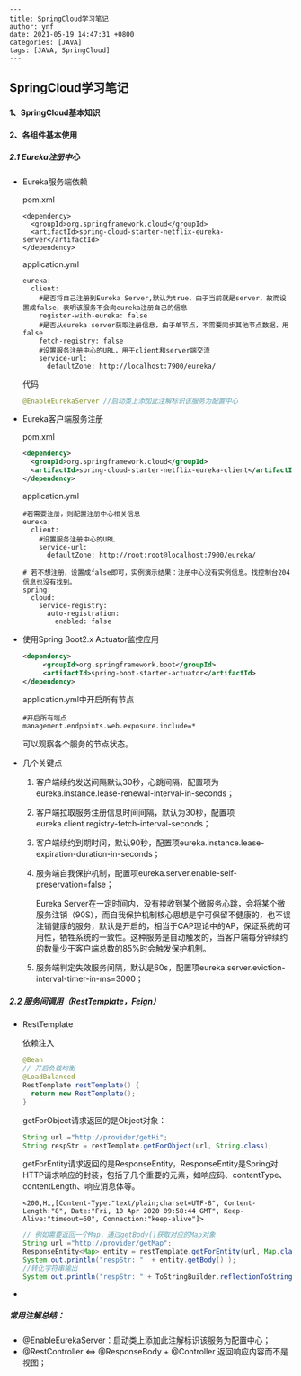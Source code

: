 ```
---
title: SpringCloud学习笔记
author: ynf
date: 2021-05-19 14:47:31 +0800
categories: [JAVA]
tags: [JAVA, SpringCloud]
---
```

## SpringCloud学习笔记

#### 1、SpringCloud基本知识

#### 2、各组件基本使用

##### 2.1 Eureka注册中心 

- Eureka服务端依赖

  pom.xml

  ```
  <dependency>
  	<groupId>org.springframework.cloud</groupId>
  	<artifactId>spring-cloud-starter-netflix-eureka-server</artifactId>
  </dependency>
  ```

  application.yml

  ```
  eureka: 
    client:
      #是否将自己注册到Eureka Server,默认为true，由于当前就是server，故而设置成false，表明该服务不会向eureka注册自己的信息
      register-with-eureka: false
      #是否从eureka server获取注册信息，由于单节点，不需要同步其他节点数据，用false
      fetch-registry: false
      #设置服务注册中心的URL，用于client和server端交流
      service-url:                      
        defaultZone: http://localhost:7900/eureka/
  ```

  代码

  ```java
  @EnableEurekaServer //启动类上添加此注解标识该服务为配置中心
  ```

- Eureka客户端服务注册

  pom.xml

  ```xml
  <dependency>
  	<groupId>org.springframework.cloud</groupId>
  	<artifactId>spring-cloud-starter-netflix-eureka-client</artifactId>
  </dependency>
  ```

  application.yml

  ```
  #若需要注册，则配置注册中心相关信息
  eureka: 
    client:
      #设置服务注册中心的URL
      service-url:                      
        defaultZone: http://root:root@localhost:7900/eureka/
        
  # 若不想注册，设置成false即可，实例演示结果：注册中心没有实例信息。找控制台204信息也没有找到。
  spring: 
    cloud:
      service-registry:
        auto-registration:
          enabled: false
  ```

- 使用Spring Boot2.x Actuator监控应用

  ```xml
  <dependency>
       <groupId>org.springframework.boot</groupId>
       <artifactId>spring-boot-starter-actuator</artifactId>
  </dependency>
  ```

  application.yml中开启所有节点

  ```
  #开启所有端点
  management.endpoints.web.exposure.include=*
  ```

  可以观察各个服务的节点状态。

- 几个关键点

  1. 客户端续约发送间隔默认30秒，心跳间隔，配置项为eureka.instance.lease-renewal-interval-in-seconds；

  2. 客户端拉取服务注册信息时间间隔，默认为30秒，配置项eureka.client.registry-fetch-interval-seconds；

  3. 客户端续约到期时间，默认90秒，配置项eureka.instance.lease-expiration-duration-in-seconds；

  4. 服务端自我保护机制，配置项eureka.server.enable-self-preservation=false；

     Eureka Server在一定时间内，没有接收到某个微服务心跳，会将某个微服务注销（90S），而自我保护机制核心思想是宁可保留不健康的，也不误注销健康的服务，默认是开启的，相当于CAP理论中的AP，保证系统的可用性，牺牲系统的一致性。这种服务是自动触发的，当客户端每分钟续约的数量少于客户端总数的85%时会触发保护机制。

  5. 服务端判定失效服务间隔，默认是60s，配置项eureka.server.eviction-interval-timer-in-ms=3000；

##### 2.2 服务间调用（RestTemplate，Feign）

- RestTemplate

  依赖注入

  ```java
  @Bean
  // 开启负载均衡
  @LoadBalanced
  RestTemplate restTemplate() {
  	return new RestTemplate();
  }
  ```

  getForObject请求返回的是Object对象：

  ```java
  String url ="http://provider/getHi";
  String respStr = restTemplate.getForObject(url, String.class);
  ```

  getForEntity请求返回的是ResponseEntity，ResponseEntity是Spring对HTTP请求响应的封装，包括了几个重要的元素，如响应码、contentType、contentLength、响应消息体等。

  ```
  <200,Hi,[Content-Type:"text/plain;charset=UTF-8", Content-Length:"8", Date:"Fri, 10 Apr 2020 09:58:44 GMT", Keep-Alive:"timeout=60", Connection:"keep-alive"]>
  ```

  ```java
  // 例如需要返回一个Map，通过getBody()获取对应的Map对象
  String url ="http://provider/getMap";
  ResponseEntity<Map> entity = restTemplate.getForEntity(url, Map.class);
  System.out.println("respStr: "  + entity.getBody() );
  //转化字符串输出
  System.out.println("respStr: " + ToStringBuilder.reflectionToString(entity.getBody() ));
  ```

  

- 

##### 常用注解总结：

- @EnableEurekaServer：启动类上添加此注解标识该服务为配置中心；
- @RestController <=> @ResponseBody + @Controller 返回响应内容而不是视图；

